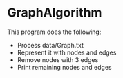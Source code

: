 # GraphAlgorithm

This program does the following:

- Process data/Graph.txt
- Represent it with nodes and edges
- Remove nodes with 3 edges
- Print remaining nodes and edges